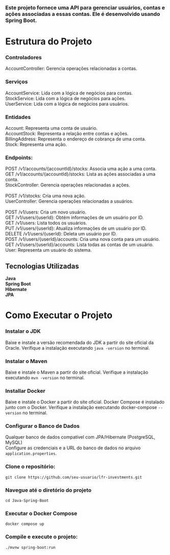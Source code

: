 ### Este projeto fornece uma API para gerenciar usuários, contas e ações associadas a essas contas. Ele é desenvolvido usando Spring Boot.

# Estrutura do Projeto
### Controladores
AccountController: Gerencia operações relacionadas a contas.

### Serviços
AccountService: Lida com a lógica de negócios para contas.<br>
StockService: Lida com a lógica de negócios para ações.<br>
UserService: Lida com a lógica de negócios para usuários.

### Entidades
Account: Representa uma conta de usuário.<br>
AccountStock: Representa a relação entre contas e ações.<br>
BillingAddress: Representa o endereço de cobrança de uma conta.<br>
Stock: Representa uma ação.

### Endpoints:
POST /v1/accounts/{accountId}/stocks: Associa uma ação a uma conta.<br>
GET /v1/accounts/{accountId}/stocks: Lista as ações associadas a uma conta.<br>
StockController: Gerencia operações relacionadas a ações.<br>
<br>
POST /v1/stocks: Cria uma nova ação.<br>
UserController: Gerencia operações relacionadas a usuários.<br>
<br>
POST /v1/users: Cria um novo usuário.<br>
GET /v1/users/{userId}: Obtém informações de um usuário por ID.<br>
GET /v1/users: Lista todos os usuários.<br>
PUT /v1/users/{userId}: Atualiza informações de um usuário por ID.<br>
DELETE /v1/users/{userId}: Deleta um usuário por ID.<br>
POST /v1/users/{userId}/accounts: Cria uma nova conta para um usuário.<br>
GET /v1/users/{userId}/accounts: Lista todas as contas de um usuário.<br>
User: Representa um usuário do sistema.<br>

## Tecnologias Utilizadas
**Java**<br>
**Spring Boot**<br>
**Hibernate**<br>
**JPA**
# Como Executar o Projeto

### Instalar o JDK
Baixe e instale a versão recomendada do JDK a partir do site oficial da Oracle.
Verifique a instalação executando `java -version` no terminal.

### Instalar o Maven
Baixe e instale o Maven a partir do site oficial.
Verifique a instalação executando `mvn -version` no terminal.

### Installar Docker
Baixe e instale o Docker a partir do site oficial.
Docker Compose é instalado junto com o Docker. Verifique a instalação executando docker-compose ```--version``` no terminal.

### Configurar o Banco de Dados
Qualquer banco de dados compatível com JPA/Hibernate (PostgreSQL, MySQL)<br>
Configure as credenciais e a URL do banco de dados no arquivo `application.properties`.

### Clone o repositório:
```
git clone https://github.com/seu-usuario/lfr-investments.git
```

### Navegue até o diretório do projeto
```
cd Java-Spring-Boot
```

### Executar o Docker Compose
```
docker compose up
```

### Compile e execute o projeto:
```
./mvnw spring-boot:run
```
